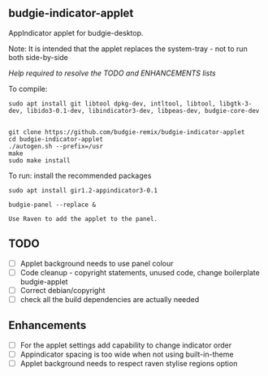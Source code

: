 budgie-indicator-applet
-----------------------

AppIndicator applet for budgie-desktop.

Note: It is intended that the applet replaces the system-tray - not to run both side-by-side

*Help required to resolve the TODO and ENHANCEMENTS lists*


To compile:

    sudo apt install git libtool dpkg-dev, intltool, libtool, libgtk-3-dev, libido3-0.1-dev, libindicator3-dev, libpeas-dev, budgie-core-dev
    
    
    git clone https://github.com/budgie-remix/budgie-indicator-applet
    cd budgie-indicator-applet
    ./autogen.sh --prefix=/usr
    make
    sudo make install

To run: install the recommended packages

    sudo apt install gir1.2-appindicator3-0.1
    
    budgie-panel --replace &
    
    Use Raven to add the applet to the panel.
    

TODO
-----

 - [ ] Applet background needs to use panel colour 
 - [ ] Code cleanup - copyright statements, unused code, change boilerplate budgie-applet
 - [ ] Correct debian/copyright
 - [ ] check all the build dependencies are actually needed

Enhancements
-----

 - [ ] For the applet settings add capability to change indicator order
 - [ ] Appindicator spacing is too wide when not using built-in-theme
 - [ ] Applet background needs to respect raven stylise regions option
